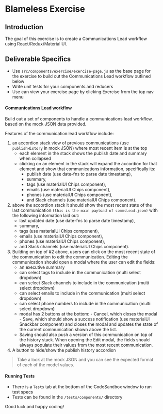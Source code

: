 # Blameless Exercise

## Introduction

The goal of this exercise is to create a Communications Lead workflow using React/Redux/Material UI.

## Deliverable Specifics

- Use `src/components/exercise/exercise-page.js` as the base page for the exercise to build out the Communications Lead workflow outlined below
- Write unit tests for your components and reducers
- Use can view your exercise page by clicking Exercise from the top nav menu

#### Communications Lead workflow

Build out a set of components to handle a communications lead workflow, based on the mock JSON data provided.

Features of the communication lead workflow include:

1. an accordion stack view of previous communications (use `publishHistory` in mock JSON) where most recent item is at the top
   - each element in the stack shows the publish date and summary when collapsed
   - clicking on an element in the stack will expand the accordion for that element and show that communications information, specifically its:
     - publish date (use date-fns to parse date timestamp),
     - summary,
     - tags (use materialUI Chips component),
     - emails (use materialUI Chips component),
     - phones (use materialUI Chips component),
     - and Slack channels (use materialUI Chips component).
2. above the accordion stack it should show the most recent state of the last communication `(this is the main payload of commsLead.json)` with the following information laid out:
   - last updated date (use date-fns to parse date timestamp),
   - summary,
   - tags (use materialUI Chips component),
   - emails (use materialUI Chips component),
   - phones (use materialUI Chips component),
   - and Slack channels (use materialUI Chips component).
3. Building on top of #2 above, users can click on the most recent state of the communication to edit the communication. Editing the communication should open a modal where the user can edit the fields:
   - an executive summary
   - can select tags to include in the communication (multi select dropdown)
   - can select Slack channels to include in the communication (multi select dropdown)
   - can select emails to include in the communication (multi select dropdown)
   - can select phone numbers to include in the communication (multi select dropdown)
   - modal has 2 buttons at the bottom: - Cancel, which closes the modal - Save, which should show a success notification (use materialUI Snackbar component) and closes the modal and updates the state of the current communication shown above the list.
   - Saving should also push a version of this communication on top of the history stack. When opening the Edit modal, the fields should always populate their values from the most recent communication.
4. A button to hide/show the publish history accordion

> Take a look at the mock JSON and you can see the expected format of each of the model values.

#### Running Tests

- There is a `Tests` tab at the bottom of the CodeSandbox window to run test specs
- Tests can be found in the `/tests/components/` directory

Good luck and happy coding!

